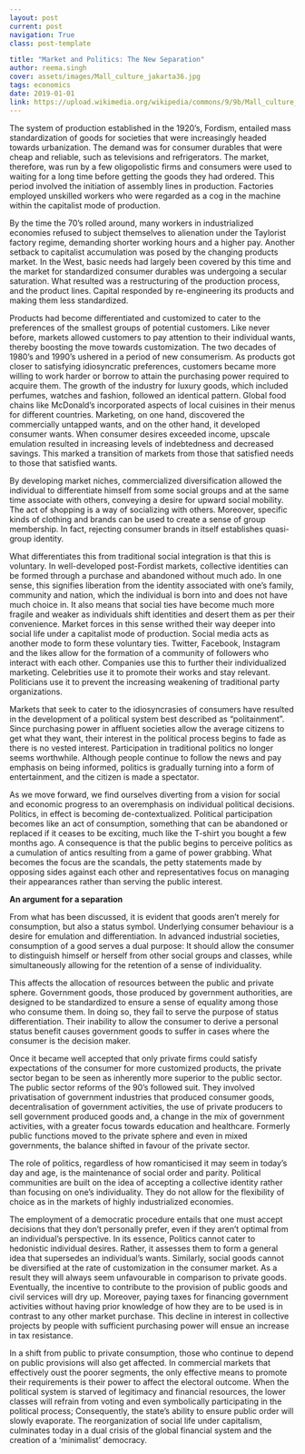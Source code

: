 ```yaml
---
layout: post
current: post
navigation: True
class: post-template

title: "Market and Politics: The New Separation"
author: reema.singh
cover: assets/images/Mall_culture_jakarta36.jpg
tags: economics
date: 2019-01-01
link: https://upload.wikimedia.org/wikipedia/commons/9/9b/Mall_culture_jakarta36.jpg
---
```

The system of production established in the 1920’s, Fordism, entailed mass standardization of goods for societies that were increasingly headed towards urbanization. The demand was for consumer durables that were cheap and reliable, such as televisions and refrigerators. The market, therefore, was run by a few oligopolistic firms and consumers were used to waiting for a long time before getting the goods they had ordered. This period involved the initiation of assembly lines in production. Factories employed unskilled workers who were regarded as a cog in the machine within the capitalist mode of production.



By the time the 70’s rolled around, many workers in industrialized economies refused to subject themselves to alienation under the Taylorist factory regime, demanding shorter working hours and a higher pay. Another setback to capitalist accumulation was posed by the changing products market. In the West, basic needs had largely been covered by this time and the market for standardized consumer durables was undergoing a secular saturation. What resulted was a restructuring of the production process, and the product lines. Capital responded by re-engineering its products and making them less standardized.

Products had become differentiated and customized to cater to the preferences of the smallest groups of potential customers. Like never before, markets allowed customers to pay attention to their individual wants, thereby boosting the move towards customization. The two decades of 1980’s and 1990’s ushered in a period of new consumerism. As products got closer to satisfying idiosyncratic preferences, customers became more willing to work harder or borrow to attain the purchasing power required to acquire them. The growth of the industry for luxury goods, which included perfumes, watches and fashion, followed an identical pattern. Global food chains like McDonald’s incorporated aspects of local cuisines in their menus for different countries. Marketing, on one hand, discovered the commercially untapped wants, and on the other hand, it developed consumer wants. When consumer desires exceeded income, upscale emulation resulted in increasing levels of indebtedness and decreased savings. This marked a transition of markets from those that satisfied needs to those that satisfied wants.

By developing market niches, commercialized diversification allowed the individual to differentiate himself from some social groups and at the same time associate with others, conveying a desire for upward social mobility. The act of shopping is a way of socializing with others. Moreover, specific kinds of clothing and brands can be used to create a sense of group membership. In fact, rejecting consumer brands in itself establishes quasi-group identity.

What differentiates this from traditional social integration is that this is voluntary. In well-developed post-Fordist markets, collective identities can be formed through a purchase and abandoned without much ado. In one sense, this signifies liberation from the identity associated with one’s family, community and nation, which the individual is born into and does not have much choice in. It also means that social ties have become much more fragile and weaker as individuals shift identities and desert them as per their convenience. Market forces in this sense writhed their way deeper into social life under a capitalist mode of production. Social media acts as another mode to form these voluntary ties. Twitter, Facebook, Instagram and the likes allow for the formation of a community of followers who interact with each other. Companies use this to further their individualized marketing. Celebrities use it to promote their works and stay relevant. Politicians use it to prevent the increasing weakening of traditional party organizations.

Markets that seek to cater to the idiosyncrasies of consumers have resulted in the development of a political system best described as “politainment”. Since purchasing power in affluent societies allow the average citizens to get what they want, their interest in the political process begins to fade as there is no vested interest. Participation in traditional politics no longer seems worthwhile. Although people continue to follow the news and pay emphasis on being informed, politics is gradually turning into a form of entertainment, and the citizen is made a spectator.

As we move forward, we find ourselves diverting from a vision for social and economic progress to an overemphasis on individual political decisions. Politics, in effect is becoming de-contextualized. Political participation becomes like an act of consumption, something that can be abandoned or replaced if it ceases to be exciting, much like the T-shirt you bought a few months ago. A consequence is that the public begins to perceive politics as a cumulation of antics resulting from a game of power grabbing. What becomes the focus are the scandals, the petty statements made by opposing sides against each other and representatives focus on managing their appearances rather than serving the public interest.

<b>An argument for a separation</b>

From what has been discussed, it is evident that goods aren’t merely for consumption, but also a status symbol. Underlying consumer behaviour is a desire for emulation and differentiation. In advanced industrial societies, consumption of a good serves a dual purpose: It should allow the consumer to distinguish himself or herself from other social groups and classes, while simultaneously allowing for the retention of a sense of individuality.

This affects the allocation of resources between the public and private sphere. Government goods, those produced by government authorities, are designed to be standardized to ensure a sense of equality among those who consume them. In doing so, they fail to serve the purpose of status differentiation. Their inability to allow the consumer to derive a personal status benefit causes government goods to suffer in cases where the consumer is the decision maker.

Once it became well accepted that only private firms could satisfy expectations of the consumer for more customized products, the private sector began to be seen as inherently more superior to the public sector. The public sector reforms of the 90’s followed suit. They involved privatisation of government industries that produced consumer goods, decentralisation of government activities, the use of private producers to sell government produced goods and, a change in the mix of government activities, with a greater focus towards education and healthcare. Formerly public functions moved to the private sphere and even in mixed governments, the balance shifted in favour of the private sector.

The role of politics, regardless of how romanticised it may seem in today’s day and age, is the maintenance of social order and parity. Political communities are built on the idea of accepting a collective identity rather than focusing on one’s individuality. They do not allow for the flexibility of choice as in the markets of highly industrialized economies.

The employment of a democratic procedure entails that one must accept decisions that they don’t personally prefer, even if they aren’t optimal from an individual’s perspective. In its essence, Politics cannot cater to hedonistic individual desires. Rather, it assesses them to form a general idea that supersedes an individual’s wants. Similarly, social goods cannot be diversified at the rate of customization in the consumer market. As a result they will always seem unfavourable in comparison to private goods. Eventually, the incentive to contribute to the provision of public goods and civil services will dry up. Moreover, paying taxes for financing government activities without having prior knowledge of how they are to be used is in contrast to any other market purchase. This decline in interest in collective projects by people with sufficient purchasing power will ensue an increase in tax resistance.

In a shift from public to private consumption, those who continue to depend on public provisions will also get affected. In commercial markets that effectively oust the poorer segments, the only effective means to promote their requirements is their power to affect the electoral outcome. When the political system is starved of legitimacy and financial resources, the lower classes will refrain from voting and even symbolically participating in the political process; Consequently, the state’s ability to ensure public order will slowly evaporate. The reorganization of social life under capitalism, culminates today in a dual crisis of the global financial system and the creation of a ‘minimalist’ democracy.

